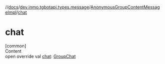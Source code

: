 //[docs](../../../index.md)/[dev.inmo.tgbotapi.types.message](../index.md)/[AnonymousGroupContentMessageImpl](index.md)/[chat](chat.md)



# chat  
[common]  
Content  
open override val [chat](chat.md): [GroupChat](../../dev.inmo.tgbotapi.types.chat.abstracts/-group-chat/index.md)  



